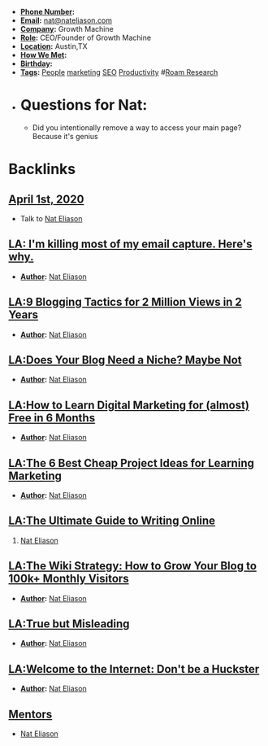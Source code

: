 - **[Phone Number](<Phone Number.md>):** 
- **[Email](<Email.md>):** nat@nateliason.com
- **[Company](<Company.md>):** Growth Machine
- **[Role](<Role.md>):** CEO/Founder of Growth Machine
- **[Location](<Location.md>):** Austin,TX
- **[How We Met](<How We Met.md>):** 
- **[Birthday](<Birthday.md>):** 
- **[Tags](<Tags.md>):** [People](<People.md>) [marketing](<marketing.md>) [SEO](<SEO.md>) [Productivity](<Productivity.md>) #[Roam Research](<Roam Research.md>)
- # Questions for Nat:
    - Did you intentionally remove a way to access your main page? Because it's genius

# Backlinks
## [April 1st, 2020](<April 1st, 2020.md>)
- Talk to [Nat Eliason](<Nat Eliason.md>)

## [LA: I'm killing most of my email capture. Here's why.](<LA: I'm killing most of my email capture. Here's why..md>)
- **[Author](<Author.md>):** [Nat Eliason](<Nat Eliason.md>)

## [LA:9 Blogging Tactics for 2 Million Views in 2 Years](<LA:9 Blogging Tactics for 2 Million Views in 2 Years.md>)
- **[Author](<Author.md>):** [Nat Eliason](<Nat Eliason.md>)

## [LA:Does Your Blog Need a Niche? Maybe Not](<LA:Does Your Blog Need a Niche? Maybe Not.md>)
- **[Author](<Author.md>):** [Nat Eliason](<Nat Eliason.md>)

## [LA:How to Learn Digital Marketing for (almost) Free in 6 Months](<LA:How to Learn Digital Marketing for (almost) Free in 6 Months.md>)
- **[Author](<Author.md>):** [Nat Eliason](<Nat Eliason.md>)

## [LA:The 6 Best Cheap Project Ideas for Learning Marketing](<LA:The 6 Best Cheap Project Ideas for Learning Marketing.md>)
- **[Author](<Author.md>):** [Nat Eliason](<Nat Eliason.md>)

## [LA:The Ultimate Guide to Writing Online](<LA:The Ultimate Guide to Writing Online.md>)
1. [Nat Eliason](<Nat Eliason.md>)

## [LA:The Wiki Strategy: How to Grow Your Blog to 100k+ Monthly Visitors](<LA:The Wiki Strategy: How to Grow Your Blog to 100k+ Monthly Visitors.md>)
- **[Author](<Author.md>):** [Nat Eliason](<Nat Eliason.md>)

## [LA:True but Misleading](<LA:True but Misleading.md>)
- **[Author](<Author.md>):** [Nat Eliason](<Nat Eliason.md>)

## [LA:Welcome to the Internet: Don't be a Huckster](<LA:Welcome to the Internet: Don't be a Huckster.md>)
- **[Author](<Author.md>):** [Nat Eliason](<Nat Eliason.md>)

## [Mentors](<Mentors.md>)
- [Nat Eliason](<Nat Eliason.md>)

